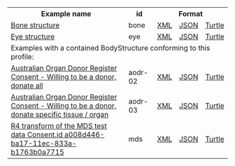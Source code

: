 <table class="list" width="100%">            
   <tr>
     <th>Example name</th>
     <th>id</th>
     <th colspan="3">Format</th>
   </tr>
   <tr>
      <td><a href="BodyStructure-bone.html">Bone structure</a></td>
      <td>bone</td>
      <td><a href="BodyStructure-bone.xml.html">XML</a></td>
      <td><a href="BodyStructure-bone.json.html">JSON</a></td>
      <td><a href="BodyStructure-bone.ttl.html">Turtle</a></td>
   </tr>
   <tr>
      <td><a href="BodyStructure-eye.html">Eye structure</a></td>
      <td>eye</td>
      <td><a href="BodyStructure-eye.xml.html">XML</a></td>
      <td><a href="BodyStructure-eye.json.html">JSON</a></td>
      <td><a href="BodyStructure-eye.ttl.html">Turtle</a></td>
   </tr>
   <tr>
      <td colspan="5">Examples with a contained BodyStructure conforming to this profile:</td>
   </tr>
   <tr>
      <td><a href="Consent-aodr-02.html">Australian Organ Donor Register Consent - Willing to be a donor, donate all</a></td>
      <td>aodr-02</td>
      <td><a href="Consent-aodr-02.xml.html">XML</a></td>
      <td><a href="Consent-aodr-02.json.html">JSON</a></td>
      <td><a href="Consent-aodr-02.ttl.html">Turtle</a></td>
   </tr>
   <tr>
      <td><a href="Consent-aodr-03.html">Australian Organ Donor Register Consent - Willing to be a donor, donate specific tissue / organ</a></td>
      <td>aodr-03</td>
      <td><a href="Consent-aodr-03.xml.html">XML</a></td>
      <td><a href="Consent-aodr-03.json.html">JSON</a></td>
      <td><a href="Consent-aodr-03.ttl.html">Turtle</a></td>
   </tr>
   <tr>
      <td><a href="Consent-mds.html">R4 transform of the MDS test data Consent.id a008d446-ba17-11ec-833a-b1763b0a7715</a></td>
      <td>mds</td>
      <td><a href="Consent-mds.xml.html">XML</a></td>
      <td><a href="Consent-mds.json.html">JSON</a></td>
      <td><a href="Consent-mds.ttl.html">Turtle</a></td>
   </tr>
</table>